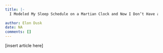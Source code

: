 ```yaml
---
title: |-
  I Modeled My Sleep Schedule on a Martian Clock and Now I Don’t Have a Job
                 
author: Elon Dusk
date: NA
comments: []
---
```


[insert article here]